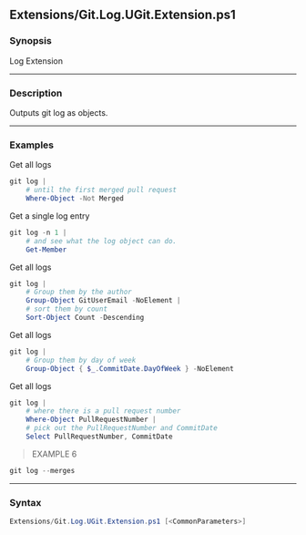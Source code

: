 Extensions/Git.Log.UGit.Extension.ps1
-------------------------------------




### Synopsis
Log Extension



---


### Description

Outputs git log as objects.



---


### Examples
Get all logs

```PowerShell
git log |
    # until the first merged pull request
    Where-Object -Not Merged
```
Get a single log entry

```PowerShell
git log -n 1 |
    # and see what the log object can do.
    Get-Member
```
Get all logs

```PowerShell
git log |
    # Group them by the author
    Group-Object GitUserEmail -NoElement |
    # sort them by count
    Sort-Object Count -Descending
```
Get all logs

```PowerShell
git log |
    # Group them by day of week
    Group-Object { $_.CommitDate.DayOfWeek } -NoElement
```
Get all logs

```PowerShell
git log |
    # where there is a pull request number
    Where-Object PullRequestNumber |
    # pick out the PullRequestNumber and CommitDate
    Select PullRequestNumber, CommitDate
```
> EXAMPLE 6

```PowerShell
git log --merges
```


---


### Syntax
```PowerShell
Extensions/Git.Log.UGit.Extension.ps1 [<CommonParameters>]
```
